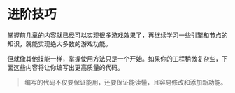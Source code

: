 # 进阶技巧

掌握前几章的内容就已经可以实现很多游戏效果了，再继续学习一些引擎和节点的知识，就能实现绝大多数的游戏功能。

但就像其他技能一样，掌握使用方法只是一个开始。如果你的工程稍微复杂些，下面这些内容将让你编写出更高质量的代码。

> 编写的代码不仅要保证能用，还要保证能读懂，且容易修改和添加新功能。
